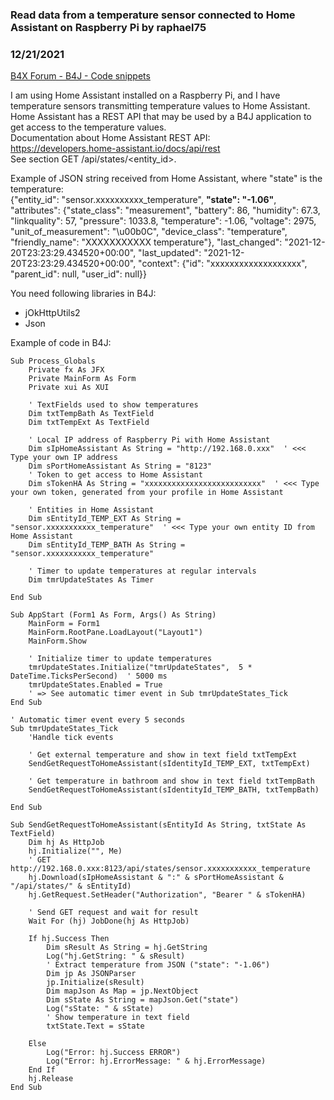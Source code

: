 ### Read data from a temperature sensor connected to Home Assistant on Raspberry Pi by raphael75
### 12/21/2021
[B4X Forum - B4J - Code snippets](https://www.b4x.com/android/forum/threads/137006/)

I am using Home Assistant installed on a Raspberry Pi, and I have temperature sensors transmitting temperature values to Home Assistant.  
Home Assistant has a REST API that may be used by a B4J application to get access to the temperature values.   
Documentation about Home Assistant REST API:   
<https://developers.home-assistant.io/docs/api/rest>  
See section GET /api/states/<entity\_id>.  
  
Example of JSON string received from Home Assistant, where "state" is the temperature:   
{"entity\_id": "sensor.xxxxxxxxxx\_temperature", **"state": "-1.06"**, "attributes": {"state\_class": "measurement", "battery": 86, "humidity": 67.3, "linkquality": 57, "pressure": 1033.8, "temperature": -1.06, "voltage": 2975, "unit\_of\_measurement": "\u00b0C", "device\_class": "temperature", "friendly\_name": "XXXXXXXXXXX temperature"}, "last\_changed": "2021-12-20T23:23:29.434520+00:00", "last\_updated": "2021-12-20T23:23:29.434520+00:00", "context": {"id": "xxxxxxxxxxxxxxxxxxx", "parent\_id": null, "user\_id": null}}  
  
You need following libraries in B4J:   
- jOkHttpUtils2  
- Json  
  
Example of code in B4J:  

```B4X
Sub Process_Globals  
    Private fx As JFX  
    Private MainForm As Form  
    Private xui As XUI  
      
    ' TextFields used to show temperatures  
    Dim txtTempBath As TextField  
    Dim txtTempExt As TextField  
      
    ' Local IP address of Raspberry Pi with Home Assistant  
    Dim sIpHomeAssistant As String = "http://192.168.0.xxx"  ' <<< Type your own IP address  
    Dim sPortHomeAssistant As String = "8123"  
    ' Token to get access to Home Assistant  
    Dim sTokenHA As String = "xxxxxxxxxxxxxxxxxxxxxxxxxx"  ' <<< Type your own token, generated from your profile in Home Assistant  
      
    ' Entities in Home Assistant  
    Dim sEntityId_TEMP_EXT As String = "sensor.xxxxxxxxxxx_temperature"  ' <<< Type your own entity ID from Home Assistant  
    Dim sEntityId_TEMP_BATH As String = "sensor.xxxxxxxxxxx_temperature"  
          
    ' Timer to update temperatures at regular intervals  
    Dim tmrUpdateStates As Timer  
      
End Sub  
  
Sub AppStart (Form1 As Form, Args() As String)  
    MainForm = Form1  
    MainForm.RootPane.LoadLayout("Layout1")  
    MainForm.Show  
      
    ' Initialize timer to update temperatures  
    tmrUpdateStates.Initialize("tmrUpdateStates",  5 * DateTime.TicksPerSecond)  ' 5000 ms  
    tmrUpdateStates.Enabled = True  
    ' => See automatic timer event in Sub tmrUpdateStates_Tick  
End Sub  
  
' Automatic timer event every 5 seconds  
Sub tmrUpdateStates_Tick  
    'Handle tick events  
      
    ' Get external temperature and show in text field txtTempExt  
    SendGetRequestToHomeAssistant(sIdentityId_TEMP_EXT, txtTempExt)  
      
    ' Get temperature in bathroom and show in text field txtTempBath  
    SendGetRequestToHomeAssistant(sIdentityId_TEMP_BATH, txtTempBath)  
      
End Sub  
  
Sub SendGetRequestToHomeAssistant(sEntityId As String, txtState As TextField)  
    Dim hj As HttpJob  
    hj.Initialize("", Me)  
    ' GET http://192.168.0.xxx:8123/api/states/sensor.xxxxxxxxxxx_temperature  
    hj.Download(sIpHomeAssistant & ":" & sPortHomeAssistant & "/api/states/" & sEntityId)  
    hj.GetRequest.SetHeader("Authorization", "Bearer " & sTokenHA)  
      
    ' Send GET request and wait for result  
    Wait For (hj) JobDone(hj As HttpJob)  
      
    If hj.Success Then  
        Dim sResult As String = hj.GetString  
        Log("hj.GetString: " & sResult)  
        ' Extract temperature from JSON ("state": "-1.06")  
        Dim jp As JSONParser  
        jp.Initialize(sResult)  
        Dim mapJson As Map = jp.NextObject  
        Dim sState As String = mapJson.Get("state")  
        Log("sState: " & sState)  
        ' Show temperature in text field  
        txtState.Text = sState  
          
    Else  
        Log("Error: hj.Success ERROR")  
        Log("Error: hj.ErrorMessage: " & hj.ErrorMessage)  
    End If  
    hj.Release  
End Sub
```